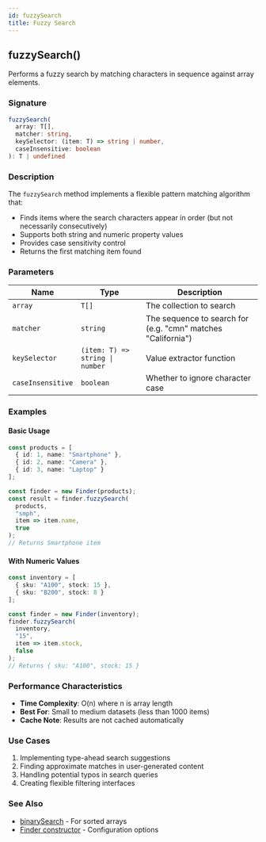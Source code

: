 ```yaml
---
id: fuzzySearch
title: Fuzzy Search
---
```


## fuzzySearch()

Performs a fuzzy search by matching characters in sequence against array elements.

### Signature

```typescript
fuzzySearch(
  array: T[],
  matcher: string,
  keySelector: (item: T) => string | number,
  caseInsensitive: boolean
): T | undefined
```

### Description

The `fuzzySearch` method implements a flexible pattern matching algorithm that:

- Finds items where the search characters appear in order (but not necessarily consecutively)
- Supports both string and numeric property values
- Provides case sensitivity control
- Returns the first matching item found

### Parameters

| Name | Type | Description |
|------|------|-------------|
| `array` | `T[]` | The collection to search |
| `matcher` | `string` | The sequence to search for (e.g. "cmn" matches "California") |
| `keySelector` | `(item: T) => string \| number` | Value extractor function |
| `caseInsensitive` | `boolean` | Whether to ignore character case |

### Examples

#### Basic Usage

```typescript
const products = [
  { id: 1, name: "Smartphone" },
  { id: 2, name: "Camera" },
  { id: 3, name: "Laptop" }
];

const finder = new Finder(products);
const result = finder.fuzzySearch(
  products,
  "smph",
  item => item.name,
  true
);
// Returns Smartphone item
```

#### With Numeric Values

```typescript
const inventory = [
  { sku: "A100", stock: 15 },
  { sku: "B200", stock: 8 }
];

const finder = new Finder(inventory);
finder.fuzzySearch(
  inventory,
  "15",
  item => item.stock,
  false
);
// Returns { sku: "A100", stock: 15 }
```

### Performance Characteristics

- **Time Complexity**: O(n) where n is array length
- **Best For**: Small to medium datasets (less than 1000 items)
- **Cache Note**: Results are not cached automatically

### Use Cases

1. Implementing type-ahead search suggestions
2. Finding approximate matches in user-generated content
3. Handling potential typos in search queries
4. Creating flexible filtering interfaces

### See Also

- [binarySearch](binarySearch) - For sorted arrays
- [Finder constructor](../Finder#constructor) - Configuration options
